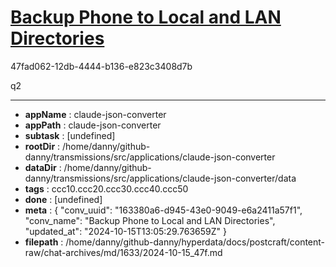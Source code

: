 # [Backup Phone to Local and LAN Directories](https://claude.ai/chat/163380a6-d945-43e0-9049-e6a2411a57f1)

47fad062-12db-4444-b136-e823c3408d7b

q2

---

* **appName** : claude-json-converter
* **appPath** : claude-json-converter
* **subtask** : [undefined]
* **rootDir** : /home/danny/github-danny/transmissions/src/applications/claude-json-converter
* **dataDir** : /home/danny/github-danny/transmissions/src/applications/claude-json-converter/data
* **tags** : ccc10.ccc20.ccc30.ccc40.ccc50
* **done** : [undefined]
* **meta** : {
  "conv_uuid": "163380a6-d945-43e0-9049-e6a2411a57f1",
  "conv_name": "Backup Phone to Local and LAN Directories",
  "updated_at": "2024-10-15T13:05:29.763659Z"
}
* **filepath** : /home/danny/github-danny/hyperdata/docs/postcraft/content-raw/chat-archives/md/1633/2024-10-15_47f.md